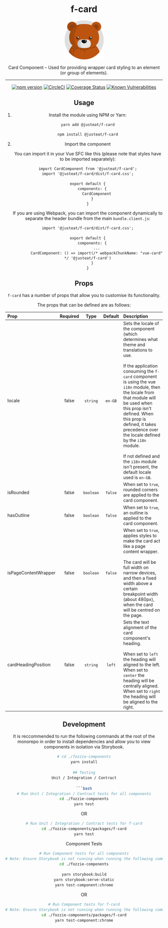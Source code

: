 <div align="center">
<h1>f-card</h1>

<img width="125" alt="Fozzie Bear" src="../../bear.png" />

<p>Card Component – Used for providing wrapper card styling to an element (or group of elements).</p>


---

[![npm version](https://badge.fury.io/js/%40justeat%2Ff-card.svg)](https://badge.fury.io/js/%40justeat%2Ff-card)
[![CircleCI](https://circleci.com/gh/justeat/fozzie-components.svg?style=svg)](https://circleci.com/gh/justeat/workflows/fozzie-components)
[![Coverage Status](https://coveralls.io/repos/github/justeat/f-card/badge.svg)](https://coveralls.io/github/justeat/f-card)
[![Known Vulnerabilities](https://snyk.io/test/github/justeat/f-card/badge.svg?targetFile=package.json)](https://snyk.io/test/github/justeat/f-card?targetFile=package.json)


## Usage

1.  Install the module using NPM or Yarn:

    ```bash
    yarn add @justeat/f-card
    ```

    ```bash
    npm install @justeat/f-card
    ```

2.  Import the component

    You can import it in your Vue SFC like this (please note that styles have to be imported separately):

    ```
    import CardComponent from '@justeat/f-card';
    import '@justeat/f-card/dist/f-card.css';

    export default {
        components: {
            CardComponent
        }
    }
    ```

    If you are using Webpack, you can import the component dynamically to separate the header bundle from the main `bundle.client.js`:

    ```
    import '@justeat/f-card/dist/f-card.css';

    export default {
        components: {
            ...
            CardComponent: () => import(/* webpackChunkName: "vue-card" */ '@justeat/f-card')
        }
    }

    ```

## Props

`f-card` has a number of props that allow you to customise its functionality.

The props that can be defined are as follows:

| Prop                      | Required       | Type          | Default | Description |
| :---                      |     :---:      |     :---:     |  :---:  | :---        |
| locale                    | false          | `string`      | `en-GB` | Sets the locale of the component (which determines what theme and translations to use.<br><br>If the application consuming the `f-card` component is using the vue `i18n` module, then the locale from that module will be used when this prop isn't defined. When this prop is defined, it takes precedence over the locale defined by the `i18n` module.<br><br>If not defined and the `i18n` module isn't present, the default locale used is `en-GB`.|
| isRounded                | false           | `boolean`     | `false` | When set to `true`, rounded corners are applied to the card component. |
| hasOutline               | false           | `boolean`     | `false` | When set to `true`, an outline is applied to the card component.  |
| isPageContentWrapper     | false           | `boolean`     | `false` | When set to `true`, applies styles to make the card act like a page content wrapper.<br><br>The card will be full width on narrow devices, and then a fixed width above a certain breakpoint width (about 480px), when the card will be centred on the page. |
| cardHeadingPosition     | false           | `string`     | `left` | Sets the text alignment of the card component's heading.<br><br>When set to `left` the heading will aligned to the left.<br>When set to `center` the heading will be centrally aligned.<br>When set to `right` the heading will be aligned to the right. |

## Development
It is reccommended to run the following commands at the root of the monorepo in order to install dependencies and allow you to view components in isolation via Storybook.

```bash
# cd ./fozzie-components
yarn install

## Testing
Unit / Integration / Contract

```bash
# Run Unit / Integration / Contract tests for all components
cd ./fozzie-components
yarn test
```

OR

```bash
# Run Unit / Integration / Contract tests for f-card
cd ./fozzie-components/packages/f-card
yarn test
```

Component Tests
```bash
# Run Component tests for all components
# Note: Ensure Storybook is not running when running the following commands
cd ./fozzie-components

yarn storybook:build
yarn storybook:serve-static
yarn test-component:chrome
```

OR

```bash
# Run Component tests for f-card
# Note: Ensure Storybook is not running when running the following commands
cd ./fozzie-components/packages/f-card
yarn test-component:chrome
```
